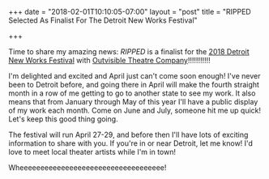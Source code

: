 +++
date = "2018-02-01T10:10:05-07:00"
layout = "post"
title = "RIPPED Selected As Finalist For The Detroit New Works Festival"

+++

Time to share my amazing news: *RIPPED* is a finalist for the [2018 Detroit New Works Festival](http://www.outvisibletheatre.com/newworks/) with [Outvisible Theatre Company](http://www.outvisibletheatre.com/)!!!!!!!!!!! 

I'm delighted and excited and April just can't come soon enough! I've never been to Detroit before, and going there in April will make the fourth straight month in a row of me getting to go to another state to see my work. It also means that from January through May of this year I'll have a public display of my work each month. Come on June and July, someone hit me up quick! Let's keep this good thing going.

The festival will run April 27-29, and before then I'll have lots of exciting information to share with you. If you're in or near Detroit, let me know! I'd love to meet local theater artists while I'm in town!

Wheeeeeeeeeeeeeeeeeeeeeeeeeeeeeeeeeee!
